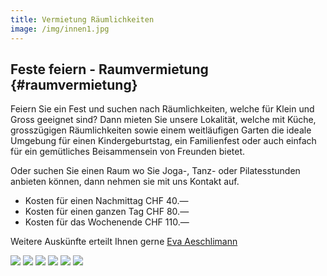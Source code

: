 ```yaml
---
title: Vermietung Räumlichkeiten
image: /img/innen1.jpg
---
```


## Feste feiern - Raumvermietung {#raumvermietung}

Feiern Sie ein Fest und suchen nach Räumlichkeiten, welche für Klein und Gross
geeignet sind? Dann mieten Sie unsere Lokalität, welche mit Küche, grosszügigen
Räumlichkeiten sowie einem weitläufigen Garten die ideale Umgebung für einen
Kindergeburtstag, ein Familienfest oder auch einfach für ein gemütliches
Beisammensein von Freunden bietet. 

Oder suchen Sie einen Raum wo Sie Joga-, Tanz- oder Pilatesstunden anbieten können, 
dann nehmen sie mit uns Kontakt auf.

- Kosten für einen Nachmittag CHF 40.—
- Kosten für einen ganzen Tag CHF 80.—
- Kosten für das Wochenende CHF 110.—

Weitere Auskünfte erteilt Ihnen gerne <a href="/contact">Eva Aeschlimann</a>

<img src="/img/spielplatz.jpg">
<img src="/img/landi-tische.jpg">
<img src="/img/kueche.jpg">
<img src="/img/innen2.jpg">
<img src="/img/innen3.jpg">
<img src="/img/innen4.jpg">
